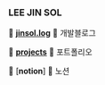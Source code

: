 ### LEE JIN SOL


🍏 [**jinsol.log**](https://velog.io/@jinsol) 🍏 개발블로그
 
🍊 [**projects**](https://whkakrkr.tistory.com) 🍊 포트폴리오

🍋 [**notion**]  🍋 노션 





<!--
**Lee-jinsol/Lee-jinsol** is a ✨ _special_ ✨ repository because its `README.md` (this file) appears on your GitHub profile.

Here are some ideas to get you started:

- 🔭 I’m currently working on ...
- 🌱 I’m currently learning ...
- 👯 I’m looking to collaborate on ...
- 🤔 I’m looking for help with ...
- 💬 Ask me about ...
- 📫 How to reach me: ...
- 😄 Pronouns: ...
- ⚡ Fun fact: ...
-->
